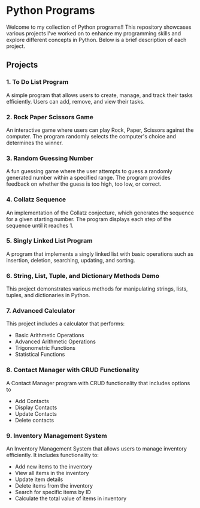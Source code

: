 # Python Programs

Welcome to my collection of Python programs!! This repository showcases various projects I've worked on to enhance my programming skills and explore different concepts in Python. Below is a brief description of each project.

## Projects

### 1. To Do List Program
A simple program that allows users to create, manage, and track their tasks efficiently. Users can add, remove, and view their tasks.

### 2. Rock Paper Scissors Game
An interactive game where users can play Rock, Paper, Scissors against the computer. The program randomly selects the computer's choice and determines the winner.

### 3. Random Guessing Number
A fun guessing game where the user attempts to guess a randomly generated number within a specified range. The program provides feedback on whether the guess is too high, too low, or correct.

### 4. Collatz Sequence
An implementation of the Collatz conjecture, which generates the sequence for a given starting number. The program displays each step of the sequence until it reaches 1.

### 5. Singly Linked List Program
A program that implements a singly linked list with basic operations such as insertion, deletion, searching, updating, and sorting.

### 6. String, List, Tuple, and Dictionary Methods Demo
This project demonstrates various methods for manipulating strings, lists, tuples, and dictionaries in Python.

### 7. Advanced Calculator
This project includes a calculator that performs:
- Basic Arithmetic Operations
- Advanced Arithmetic Operations
- Trigonometric Functions
- Statistical Functions

### 8. Contact Manager with CRUD Functionality
A Contact Manager program with CRUD functionality that includes options to
- Add Contacts
- Display Contacts
- Update Contacts
- Delete contacts

### 9. Inventory Management System
An Inventory Management System that allows users to manage inventory efficiently. It includes functionality to:
- Add new items to the inventory
- View all items in the inventory
- Update item details
- Delete items from the inventory
- Search for specific items by ID
- Calculate the total value of items in inventory

